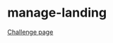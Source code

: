 # manage-landing
[Challenge page](https://www.frontendmentor.io/challenges/manage-landing-page-SLXqC6P5)
